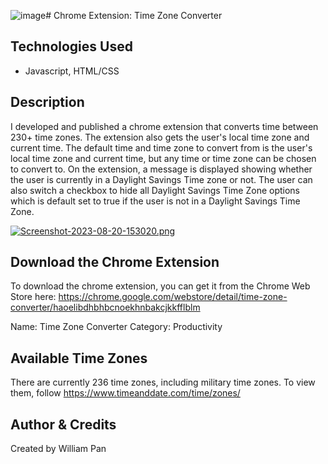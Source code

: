 ![image](https://github.com/williampan22/chrome-extension-time-converter/assets/90793237/03b08bbe-14e3-4032-bd64-208ec7619227)# Chrome Extension: Time Zone Converter 

## Technologies Used 
* Javascript, HTML/CSS

## Description
I developed and published a chrome extension that converts time between 230+ time zones. The extension also gets the user's local time zone and current time. The default time and time zone to convert from is the user's local time zone and current time, but any time or time zone can be chosen to convert to. On the extension, a message is displayed showing whether the user is currently in a Daylight Savings Time zone or not. The user can also switch a checkbox to hide all Daylight Savings Time Zone options which is default set to true if the user is not in a Daylight Savings Time Zone. 

[![Screenshot-2023-08-20-153020.png](https://i.postimg.cc/44SYpHYb/Screenshot-2023-08-20-153020.png)](https://postimg.cc/5j89V0q6)

## Download the Chrome Extension
To download the chrome extension, you can get it from the Chrome Web Store here: https://chrome.google.com/webstore/detail/time-zone-converter/haoelibdhbhbcnoekhnbakcjkkfflblm

Name: Time Zone Converter
Category: Productivity

## Available Time Zones 
There are currently 236 time zones, including military time zones. To view them, follow https://www.timeanddate.com/time/zones/

## Author & Credits
Created by William Pan

